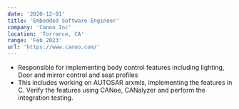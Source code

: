 ```yaml
---
date: '2020-12-01'
title: 'Embedded Software Engineer'
company: 'Canoo Inc'
location: 'Torrance, CA'
range: 'Feb 2023'
url: 'https://www.canoo.com/'
---
```


* Responsible for implementing body control features including lighting, Door and mirror control and seat profiles
* This includes working on AUTOSAR arxmls, implementing the features in C. Verify the features using CANoe, CANalyzer and perform the integration testing. 

